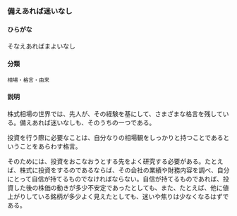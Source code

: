 <div style="display:none;">

## [あ行](securities-terms?id=あ行)
## [か行](securities-terms?id=か行)
## [さ行](securities-terms?id=さ行)

</div>

### 備えあれば迷いなし

#### ひらがな

そなえあればまよいなし

#### 分類

`相場・格言・由来`

#### 説明

株式相場の世界では、先人が、その経験を基にして、さまざまな格言を残している。備えあれば迷いなしも、そのうちの一つである。
 
投資を行う際に必要なことは、自分なりの相場観をしっかりと持つことであるということをあらわす格言。
 
そのためには、投資をおこなおうとする先をよく研究する必要がある。たとえば、株式に投資をするのであるならば、その会社の業績や財務内容を調べ、自分にとって自信が持てるものでなければならない。自信が持てるものであれば、投資した後の株価の動きが多少不安定であったとしても、また、たとえば、他に値上がりしている銘柄が多少よく見えたとしても、迷いや焦りは少なくなるはずである。

<div style="display:none;">

## [た行](securities-terms?id=た行)
## [な行](securities-terms?id=な行)
## [は行](securities-terms?id=は行)
## [ま行](securities-terms?id=ま行)
## [や行](securities-terms?id=や行)
## [ら行](securities-terms?id=ら行)
## [わ行](securities-terms?id=わ行)
## [英数字・記号](securities-terms?id=英数字・記号)

</div>

